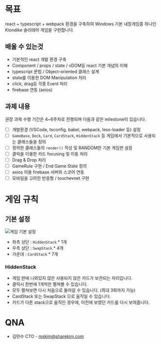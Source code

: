 # 목표

react + typescript + webpack 환경을 구축하여 Windows 기본 내장게임중 하나인 Klondike 솔리테어 게임을 구현합니다.

## 배울 수 있는것

- 기본적인 react 개발 환경 구축
- Component / props / state / vDOM등 react 기본 개념의 이해
- typescript 문법 / Object-oriented 클래스 설계
- state를 이용한 DOM Manipulation 처리
- click, drag등 각종 Event 처리
- firebase 연동 (axios)

## 과제 내용

권장 과제 수행 기간은 4~6주차로 진행되며 다음과 같은 milestone이 있습니다.

- [ ] 개발환경 (VSCode, tsconfig, babel, webpack, less-loader 등) 설정
- [ ] `GameBase`, `Deck`, `Card`, `CardStack`, `HiddenStack` 등 게임에서 기본적으로 사용되는 클래스들을 정의
- [ ] 정의한 클래스들의 `render()` 작성 및 RANDOM한 기본 게임판 설정
- [ ] 클릭을 이용한 카드 focusing 및 이동 처리
- [ ] Drag & Drop 처리
- [ ] GameRule 구현 / End Game State 정의
- [ ] axios 이용 firebase 서버와 스코어 연동
- [ ] 모바일을 고려한 반응형 / touchevnet 구현

# 게임 규칙

## 기본 설정

![게임 기본 설정](./게임설정.jpeg)

- 좌측 상단 : `HiddenStack` * 1개
- 우측 상단 : `SwapStack` * 4개
- 가운데 : `CardStack` * 7개

### HiddenStack
- 게임 판에 나와있지 않은 사용되지 않은 카드가 보관되는 자리입니다.
- 클릭시 한번에 1개씩만 펼쳐볼 수 있습니다.
- 모두 펼쳐보면 다시 처음으로 돌아갈 수 있습니다. (최대 3회까지 가능)
- CardStack 또는 SwapStack 으로 움직일 수 있습니다.
- 카드가 다른 stack으로 움직인 경우에, 이전에 보였던 카드를 다시 보여줍니다.

# QNA
- 김민수 CTO - mskim@sharekim.com
